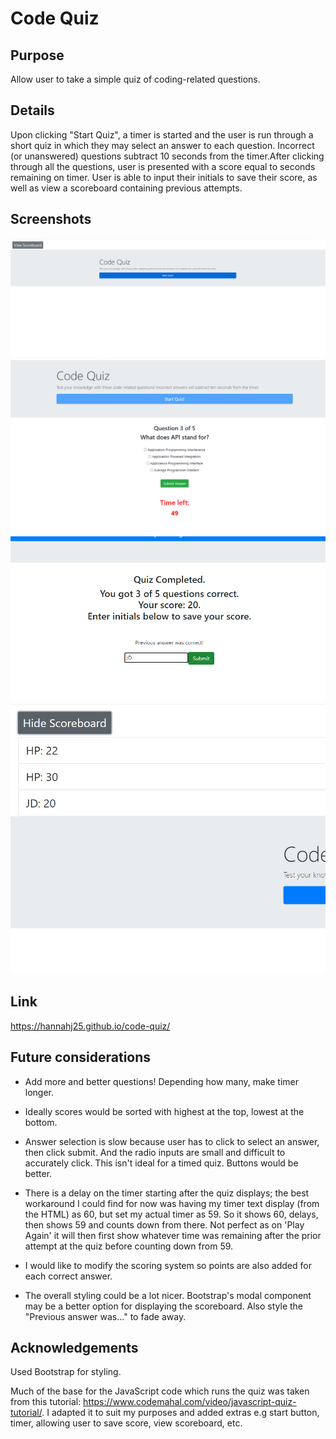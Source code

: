# Code Quiz

 ## Purpose

 Allow user to take a simple quiz of coding-related questions.

 ## Details

 Upon clicking "Start Quiz", a timer is started and the user is run through a short quiz in which they may select an answer to each question. Incorrect (or unanswered) questions subtract 10 seconds from the timer.After clicking through all the questions, user is presented with a score equal to seconds remaining on timer. User is able to input their initials to save their score, as well as view a scoreboard containing previous attempts.

 ## Screenshots
 ![Screenshot1](./assets/screenshot1.png)
 ![Screenshot2](./assets/screenshot2.png)
 ![Screenshot3](./assets/screenshot3.png)
 ![Screenshot4](./assets/screenshot4.png)

 ## Link
 https://hannahj25.github.io/code-quiz/

 ## Future considerations
 
 - Add more and better questions! Depending how many, make timer longer.

 - Ideally scores would be sorted with highest at the top, lowest at the bottom.

 - Answer selection is slow because user has to click to select an answer, then click submit. And the radio inputs are small and difficult to accurately click. This isn't ideal for a timed quiz. Buttons would be better.

 - There is a delay on the timer starting after the quiz displays; the best workaround I could find for now was having my timer text display (from the HTML) as 60, but set my actual timer as 59. So it shows 60, delays, then shows 59 and counts down from there. Not perfect as on 'Play Again' it will then first show whatever time was remaining after the prior attempt at the quiz before counting down from 59.

 - I would like to modify the scoring system so points are also added for each correct answer.

 - The overall styling could be a lot nicer. Bootstrap's modal component may be a better option for displaying the scoreboard. Also style the "Previous answer was..." to fade away.

 ## Acknowledgements
 
 Used Bootstrap for styling.

 Much of the base for the JavaScript code which runs the quiz was taken from this tutorial: https://www.codemahal.com/video/javascript-quiz-tutorial/. I adapted it to suit my purposes and added extras e.g start button, timer, allowing user to save score, view scoreboard, etc.

